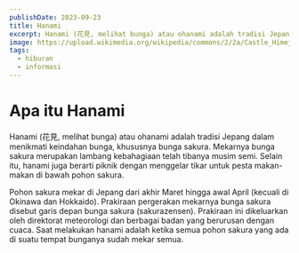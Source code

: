 ```yaml
---
publishDate: 2023-09-23
title: Hanami
excerpt: Hanami (花見, melihat bunga) atau ohanami adalah tradisi Jepang dalam menikmati keindahan bunga, khususnya bunga sakura.
image: https://upload.wikimedia.org/wikipedia/commons/2/2a/Castle_Himeji_sakura02.jpg
tags:
  - hiburan
  - informasi
---
```


# Apa itu Hanami

Hanami (花見, melihat bunga) atau ohanami adalah tradisi Jepang dalam menikmati keindahan bunga, khususnya bunga sakura. Mekarnya bunga sakura merupakan lambang kebahagiaan telah tibanya musim semi. Selain itu, hanami juga berarti piknik dengan menggelar tikar untuk pesta makan-makan di bawah pohon sakura.

Pohon sakura mekar di Jepang dari akhir Maret hingga awal April (kecuali di Okinawa dan Hokkaido). Prakiraan pergerakan mekarnya bunga sakura disebut garis depan bunga sakura (sakurazensen). Prakiraan ini dikeluarkan oleh direktorat meteorologi dan berbagai badan yang berurusan dengan cuaca. Saat melakukan hanami adalah ketika semua pohon sakura yang ada di suatu tempat bunganya sudah mekar semua.
